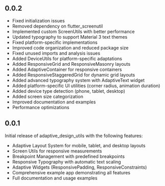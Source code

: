 ## 0.0.2

* Fixed initialization issues
* Removed dependency on flutter_screenutil
* Implemented custom ScreenUtils with better performance
* Updated typography to support Material 3 text themes
* Fixed platform-specific implementations
* Improved code organization and reduced package size
* Fixed unused imports and analysis issues
* Added DeviceUtils for platform-specific adaptations
* Added ResponsiveGrid and ResponsiveMasonry layouts
* Added AdaptiveContainer for responsive containers
* Added ResponsiveStaggeredGrid for dynamic grid layouts
* Added advanced typography system with AdaptiveText widget
* Added platform-specific UI utilities (corner radius, animation duration)
* Added device type detection (phone, tablet, desktop)
* Added screen size categorization
* Improved documentation and examples
* Performance optimizations

## 0.0.1

Initial release of adaptive_design_utils with the following features:

* Adaptive Layout System for mobile, tablet, and desktop layouts
* Screen Utils for responsive measurements
* Breakpoint Management with predefined breakpoints
* Responsive Typography with automatic text scaling
* Adaptive Widgets (ResponsivePadding, ResponsiveConstraints)
* Comprehensive example app demonstrating all features
* Full documentation and usage examples
